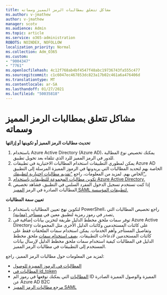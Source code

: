 ```yaml
---
title: مشاكل تتعلق بمطالبات الرمز المميز وسماته
ms.author: v-jmathew
author: v-jmathew
manager: scotv
ms.audience: Admin
ms.topic: article
ms.service: o365-administration
ROBOTS: NOINDEX, NOFOLLOW
localization_priority: Normal
ms.collection: Adm_O365
ms.custom:
- "9004347"
- "7761"
ms.openlocfilehash: 4c12f768ab4bf4547f48abc19736743fa555c477
ms.sourcegitcommit: c1c6047ec467853dc823a17b02c461a6a476406d
ms.translationtype: MT
ms.contentlocale: ar-SA
ms.lasthandoff: 01/27/2021
ms.locfileid: "50035818"
---
```

# <a name="issues-with-token-claims-and-attributes"></a>مشاكل تتعلق بمطالبات الرمز المميز وسماته

**تحديث مطالبات الرمز المميز أو تكوينها أو إزالتها**

1. باستخدام Azure Active Directory (Azure AD)، يمكنك تخصيص نوع المطالبة للدور في الرمز المميز للرد الذي تتلقاه بعد تخويل تطبيق. [](https://docs.microsoft.com/azure/active-directory/develop/active-directory-enterprise-app-role-management)
2. يمكن لمطوري التطبيقات استخدام المطالبات الاختيارية في تطبيقات Azure AD الخاصة بهم لتحديد المطالبات التي يريدونها في الرموز المميزة المرسلة إلى التطبيق الخاص بهم. لمزيد من المعلومات، راجع ["تقديم مطالبات اختيارية لتطبيقك".](https://docs.microsoft.com/azure/active-directory/develop/active-directory-optional-claims)
3. [تكوين مطالبات المجموعة للتطبيقات باستخدام Azure Active Directory.](https://docs.microsoft.com/azure/active-directory/hybrid/how-to-connect-fed-group-claims)
4. إذا كنت تستخدم تسجيل الدخول المفرد السلس في التطبيق، فشاهد تخصيص المطالبات الصادرة في الرمز [المميز SAML لتطبيقات المؤسسة.](https://docs.microsoft.com/azure/active-directory/develop/active-directory-saml-claims-customization)

**تعيين سمة المطالبات**

1. لتكوين نهج تعيين المطالبات باستخدام PowerShell، راجع تخصيص المطالبات التي تصدر في رموز رمزية لتطبيق معين في [مستأجر (معاينة).](https://docs.microsoft.com/azure/active-directory/develop/active-directory-claims-mapping)
2. توفر سمات ملحق مخطط الدليل طريقة لتخزين بيانات إضافية في Azure Active Directory على كائنات المستخدمين وكائنات الدليل الأخرى مثل المجموعات وتفاصيل المستأجر وأهم الخدمات. يمكن استخدام سمات الملحقات فقط على كائنات المستخدمين لادعاءات التطبيقات. [يصف استخدام سمات](https://docs.microsoft.com/azure/active-directory/develop/active-directory-schema-extensions) ملحق مخطط الدليل في المطالبات كيفية استخدام سمات ملحق مخطط الدليل لإرسال بيانات المستخدم إلى التطبيقات في مطالبات الرمز المميز.

لمزيد من المعلومات حول مطالبات الرمز المميز، راجع:

- [المطالبات في الرموز المميزة للوصول](https://docs.microsoft.com/azure/active-directory/develop/access-tokens#claims-in-access-tokens)
- [المطالبات في id_token](https://docs.microsoft.com/azure/active-directory/develop/id-tokens#claims-in-an-id_token)
- [المطالبات](https://docs.microsoft.com/azure/active-directory-b2c/tokens-overview#claims) التي يمكنك توقعها في رموز الم ID المميزة والوصول المميزة الصادرة عن Azure AD B2C
- [مرجع مطالبات الرمز المميز SAML](https://docs.microsoft.com/azure/active-directory/develop/reference-saml-tokens)

